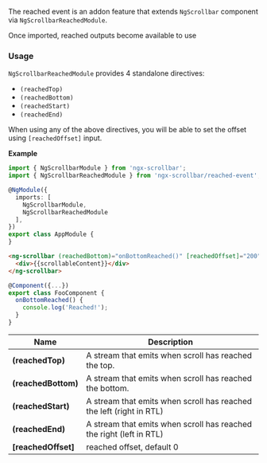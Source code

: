 The reached event is an addon feature that extends `NgScrollbar` component via `NgScrollbarReachedModule`.

Once imported, reached outputs become available to use

### Usage

`NgScrollbarReachedModule` provides 4 standalone directives: 

- `(reachedTop)`
- `(reachedBottom)`
- `(reachedStart)`
- `(reachedEnd)`

When using any of the above directives, you will be able to set the offset using `[reachedOffset]` input.

**Example**

```ts
import { NgScrollbarModule } from 'ngx-scrollbar';
import { NgScrollbarReachedModule } from 'ngx-scrollbar/reached-event';

@NgModule({
  imports: [
    NgScrollbarModule,
    NgScrollbarReachedModule
  ],
})
export class AppModule {
}
```
```html
<ng-scrollbar (reachedBottom)="onBottomReached()" [reachedOffset]="200">
  <div>{{scrollableContent}}</div>
</ng-scrollbar>
```
```ts
@Component({...})
export class FooComponent {
  onBottomReached() {
    console.log('Reached!');
  }
}
```


| Name                        | Description                                                          |
| --------------------------- | -------------------------------------------------------------------- |
| **(reachedTop)**            | A stream that emits when scroll has reached the top.                 |
| **(reachedBottom)**         | A stream that emits when scroll has reached the bottom.              |
| **(reachedStart)**          | A stream that emits when scroll has reached the left (right in RTL)  |
| **(reachedEnd)**            | A stream that emits when scroll has reached the right (left in RTL)  |
| **[reachedOffset]**         | reached offset, default 0                                            |